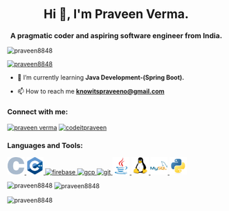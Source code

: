  <h1 align="center">Hi 👋, I'm Praveen Verma.</h1>
<h3 align="center">A pragmatic coder and aspiring software engineer from India.</h3>

<p align="left"> <img src="https://komarev.com/ghpvc/?username=praveen8848&label=Profile%20views&color=0e75b6&style=flat" alt="praveen8848" /> </p>

<p align="left"> <a href="https://github.com/ryo-ma/github-profile-trophy"><img src="https://github-profile-trophy.vercel.app/?username=praveen8848" alt="praveen8848" /></a> </p>

- 🌱 I’m currently learning **Java Development-(Spring Boot).**

- 📫 How to reach me **knowitspraveeno@gmail.com**

<h3 align="left">Connect with me:</h3>
<p align="left">
<a href="https://linkedin.com/in/praveen verma" target="blank"><img align="center" src="https://raw.githubusercontent.com/rahuldkjain/github-profile-readme-generator/master/src/images/icons/Social/linked-in-alt.svg" alt="praveen verma" height="30" width="40" /></a>
<a href="https://www.leetcode.com/codeitpraveen" target="blank"><img align="center" src="https://raw.githubusercontent.com/rahuldkjain/github-profile-readme-generator/master/src/images/icons/Social/leet-code.svg" alt="codeitpraveen" height="30" width="40" /></a>
</p>

<h3 align="left">Languages and Tools:</h3>
<p align="left"> <a href="https://www.cprogramming.com/" target="_blank" rel="noreferrer"> <img src="https://raw.githubusercontent.com/devicons/devicon/master/icons/c/c-original.svg" alt="c" width="40" height="40"/> </a> <a href="https://www.w3schools.com/cpp/" target="_blank" rel="noreferrer"> <img src="https://raw.githubusercontent.com/devicons/devicon/master/icons/cplusplus/cplusplus-original.svg" alt="cplusplus" width="40" height="40"/> </a> <a href="https://dart.dev" target="_blank" rel="noreferrer">  <img src="https://www.vectorlogo.zone/logos/firebase/firebase-icon.svg" alt="firebase" width="40" height="40"/>   </a> <a href="https://cloud.google.com" target="_blank" rel="noreferrer"> <img src="https://www.vectorlogo.zone/logos/google_cloud/google_cloud-icon.svg" alt="gcp" width="40" height="40"/> </a> <a href="https://git-scm.com/" target="_blank" rel="noreferrer"> <img src="https://www.vectorlogo.zone/logos/git-scm/git-scm-icon.svg" alt="git" width="40" height="40"/> </a> <a href="https://www.java.com" target="_blank" rel="noreferrer"> <img src="https://raw.githubusercontent.com/devicons/devicon/master/icons/java/java-original.svg" alt="java" width="40" height="40"/> </a> <a href="https://www.linux.org/" target="_blank" rel="noreferrer"> <img src="https://raw.githubusercontent.com/devicons/devicon/master/icons/linux/linux-original.svg" alt="linux" width="40" height="40"/> </a> <a href="https://www.mysql.com/" target="_blank" rel="noreferrer"> <img src="https://raw.githubusercontent.com/devicons/devicon/master/icons/mysql/mysql-original-wordmark.svg" alt="mysql" width="40" height="40"/> </a> <a href="https://www.python.org" target="_blank" rel="noreferrer"> <img src="https://raw.githubusercontent.com/devicons/devicon/master/icons/python/python-original.svg" alt="python" width="40" height="40"/> </a> </p>

<p><img align="left" src="https://github-readme-stats.vercel.app/api/top-langs?username=praveen8848&show_icons=true&locale=en&layout=compact" alt="praveen8848" /></p>

<p>&nbsp;<img align="center" src="https://github-readme-stats.vercel.app/api?username=praveen8848&show_icons=true&locale=en" alt="praveen8848" /></p>

<p><img align="center" src="https://github-readme-streak-stats.herokuapp.com/?user=praveen8848&" alt="praveen8848" /></p>
